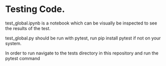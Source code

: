 # Testing Code.

test_global.ipynb is a notebook which can be visually be inspected to see the results of the test.

test_global.py should be run with pytest, run pip install pytest if not on your system.

In order to run navigate to the tests directory in this repository and run the pytest command